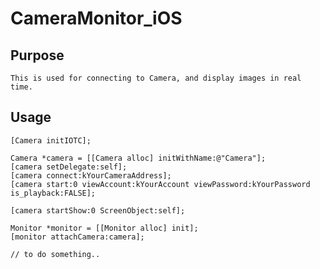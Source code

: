 # CameraMonitor_iOS
Purpose
---
    This is used for connecting to Camera, and display images in real time.


Usage
---
    [Camera initIOTC];
    
    Camera *camera = [[Camera alloc] initWithName:@"Camera"];
    [camera setDelegate:self];
    [camera connect:kYourCameraAddress];
    [camera start:0 viewAccount:kYourAccount viewPassword:kYourPassword is_playback:FALSE];
    
    [camera startShow:0 ScreenObject:self];

	Monitor *monitor = [[Monitor alloc] init];
	[monitor attachCamera:camera];
	  
	// to do something..
